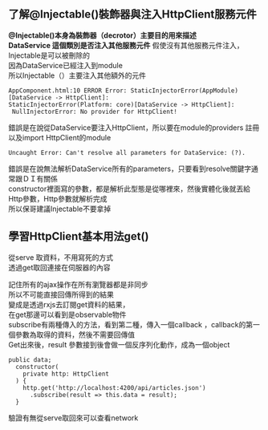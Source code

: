 ## 了解@Injectable()裝飾器與注入HttpClient服務元件
<strong>@Injectable()本身為裝飾器（decrotor）主要目的用來描述<br/>
DataService 這個類別是否注入其他服務元件</strong>
假使沒有其他服務元件注入，Injectable是可以被刪除的<br/>
因為DataService已經注入到module<br/>
所以Injectable（）主要注入其他額外的元件<br/>
```
AppComponent.html:10 ERROR Error: StaticInjectorError(AppModule)[DataService -> HttpClient]: 
StaticInjectorError(Platform: core)[DataService -> HttpClient]: 
 NullInjectorError: No provider for HttpClient!
```
錯誤是在說從DataService要注入HttpClient，所以要在module的providers 註冊以及import HttpClient的module

```
Uncaught Error: Can't resolve all parameters for DataService: (?).
```
錯誤是在說無法解析DataService所有的parameters，只要看到resolve關鍵字通常跟ＤＩ有關係<br/>
constructor裡面寫的參數，都是解析此型態是從哪裡來，然後實體化後就丟給Http參數，Http參數就解析完成<br/>
所以保哥建議Injectable不要拿掉<br/>

## 學習HttpClient基本用法get()
從serve 取資料，不用寫死的方式<br/>
透過get取回連接在伺服器的內容<br/>

記住所有的ajax操作在所有瀏覽器都是非同步<br/>
所以不可能直接回傳所得到的結果<br/>
變成是透過rxjs去訂閱get資料的結果，<br/>
在get那邊可以看到是observable物件<br/>
subscribe有兩種傳入的方法，看到第二種，傳入一個callback ，callback的第一個參數為取得的資料，然後不需要回傳值<br/>
Get出來後，result 參數接到後會做一個反序列化動作，成為一個object<br/>
```
public data;
  constructor(
    private http: HttpClient
  ) {
    http.get('http://localhost:4200/api/articles.json')
      .subscribe(result => this.data = result);
  }
```
驗證有無從serve取回來可以查看network
